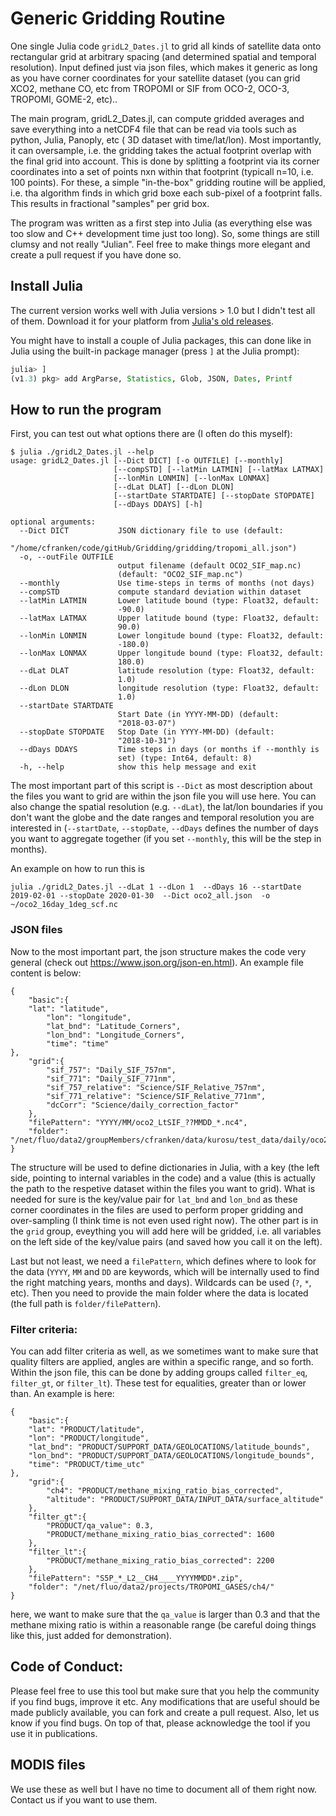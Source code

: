 # Generic Gridding Routine
One single Julia code `gridL2_Dates.jl` to grid all kinds of satellite data onto rectangular grid at arbitrary spacing (and determined spatial and temporal resolution). Input defined just via json files, which makes it generic as long as you have corner coordinates for your satellite dataset (you can grid XCO2, methane CO, etc from TROPOMI or SIF from OCO-2, OCO-3, TROPOMI, GOME-2, etc)..

The main program, gridL2_Dates.jl, can compute gridded averages and save everything into a netCDF4 file that can be read via tools such as python, Julia, Panoply, etc ( 3D dataset with time/lat/lon). Most importantly, it can oversample, i.e. the gridding takes the actual footprint overlap with the final grid into account. This is done by splitting a footprint via its corner coordinates into a set of points nxn within that footprint (typicall n=10, i.e. 100 points). For these, a simple "in-the-box" gridding routine will be applied, i.e. tha algorithm finds in which grid boxe each sub-pixel of a footprint falls. This results in fractional "samples" per grid box.

The program was written as a first step into Julia (as everything else was too slow and C++ development time just too long). So, some things are still clumsy and not really "Julian". Feel free to make things more elegant and create a pull request if you have done so. 

## Install Julia

The current version works well with Julia versions > 1.0 but I didn't test all of them. Download it for your platform from [Julia's old
releases](https://julialang.org/downloads/oldreleases/#v131_dec_30_2019).

You might have to install a couple of Julia packages, this can done like in Julia using the built-in package manager (press `]` at the Julia prompt):

```julia
julia> ]
(v1.3) pkg> add ArgParse, Statistics, Glob, JSON, Dates, Printf
```

## How to run the program

First, you can test out what options there are (I often do this myself):

```
$ julia ./gridL2_Dates.jl --help
usage: gridL2_Dates.jl [--Dict DICT] [-o OUTFILE] [--monthly]
                       [--compSTD] [--latMin LATMIN] [--latMax LATMAX]
                       [--lonMin LONMIN] [--lonMax LONMAX]
                       [--dLat DLAT] [--dLon DLON]
                       [--startDate STARTDATE] [--stopDate STOPDATE]
                       [--dDays DDAYS] [-h]

optional arguments:
  --Dict DICT           JSON dictionary file to use (default:
                        "/home/cfranken/code/gitHub/Gridding/gridding/tropomi_all.json")
  -o, --outFile OUTFILE
                        output filename (default OCO2_SIF_map.nc)
                        (default: "OCO2_SIF_map.nc")
  --monthly             Use time-steps in terms of months (not days)
  --compSTD             compute standard deviation within dataset
  --latMin LATMIN       Lower latitude bound (type: Float32, default:
                        -90.0)
  --latMax LATMAX       Upper latitude bound (type: Float32, default:
                        90.0)
  --lonMin LONMIN       Lower longitude bound (type: Float32, default:
                        -180.0)
  --lonMax LONMAX       Upper longitude bound (type: Float32, default:
                        180.0)
  --dLat DLAT           latitude resolution (type: Float32, default:
                        1.0)
  --dLon DLON           longitude resolution (type: Float32, default:
                        1.0)
  --startDate STARTDATE
                        Start Date (in YYYY-MM-DD) (default:
                        "2018-03-07")
  --stopDate STOPDATE   Stop Date (in YYYY-MM-DD) (default:
                        "2018-10-31")
  --dDays DDAYS         Time steps in days (or months if --monthly is
                        set) (type: Int64, default: 8)
  -h, --help            show this help message and exit
```

The most important part of this script is `--Dict` as most description about the files you want to grid are within the json file you will use here. You can also change the spatial resolution (e.g. `--dLat`), the lat/lon boundaries if you don't want the globe and the date ranges and temporal resolution you are interested in (`--startDate`, `--stopDate`, `--dDays` defines the number of days you want to aggregate together (if you set `--monthly`, this will be the step in months).

An example on how to run this is

```
julia ./gridL2_Dates.jl --dLat 1 --dLon 1  --dDays 16 --startDate 2019-02-01 --stopDate 2020-01-30  --Dict oco2_all.json  -o ~/oco2_16day_1deg_scf.nc
```

### JSON files
Now to the most important part, the json structure makes the code very general (check out https://www.json.org/json-en.html).
An example file content is below:
```
{
    "basic":{
    "lat": "latitude",
        "lon": "longitude",
        "lat_bnd": "Latitude_Corners",
        "lon_bnd": "Longitude_Corners",
        "time": "time"
},
    "grid":{
        "sif_757": "Daily_SIF_757nm",
        "sif_771": "Daily_SIF_771nm",
        "sif_757_relative": "Science/SIF_Relative_757nm",
        "sif_771_relative": "Science/SIF_Relative_771nm",
        "dcCorr": "Science/daily_correction_factor"
    },
    "filePattern": "YYYY/MM/oco2_LtSIF_??MMDD_*.nc4",
    "folder": "/net/fluo/data2/groupMembers/cfranken/data/kurosu/test_data/daily/oco2/new/"
}
```

The structure will be used to define dictionaries in Julia, with a key (the left side, pointing to internal variables in the code) and a value (this is actually the path to the respetive dataset within the files you want to grid). What is needed for sure is the key/value pair for `lat_bnd` and `lon_bnd` as these corner coordinates in the files are used to perform proper gridding and over-sampling (I think time is not even used right now). The other part is in the `grid` group, eveything you will add here will be gridded, i.e. all variables on the left side of the key/value pairs (and saved how you call it on the left). 

Last but not least, we need a `filePattern`, which defines where to look for the data (`YYYY`, `MM` and `DD` are keywords, which will be internally used to find the right matching years, months and days). Wildcards can be used (`?`, `*`, etc). Then you need to provide the main folder where the data is located (the full path is `folder/filePattern`).

### Filter criteria:
You can add filter criteria as well, as we sometimes want to make sure that quality filters are applied, angles are within a specific range, and so forth. Within the json file, this can be done by adding groups called `filter_eq`, `filter_gt`, or `filter_lt`). These test for equalities, greater than or lower than. An example is here:
```
{
    "basic":{
    "lat": "PRODUCT/latitude",
    "lon": "PRODUCT/longitude",
    "lat_bnd": "PRODUCT/SUPPORT_DATA/GEOLOCATIONS/latitude_bounds",
    "lon_bnd": "PRODUCT/SUPPORT_DATA/GEOLOCATIONS/longitude_bounds",
    "time": "PRODUCT/time_utc"
},
    "grid":{
        "ch4": "PRODUCT/methane_mixing_ratio_bias_corrected",
        "altitude": "PRODUCT/SUPPORT_DATA/INPUT_DATA/surface_altitude"
    },
    "filter_gt":{
        "PRODUCT/qa_value": 0.3,
        "PRODUCT/methane_mixing_ratio_bias_corrected": 1600
    },
    "filter_lt":{
        "PRODUCT/methane_mixing_ratio_bias_corrected": 2200
    },
    "filePattern": "S5P_*_L2__CH4____YYYYMMDD*.zip",
    "folder": "/net/fluo/data2/projects/TROPOMI_GASES/ch4/"
}
```
here, we want to make sure that the `qa_value` is larger than 0.3 and that the methane mixing ratio is within a reasonable range (be careful doing things like this, just added for demonstration).

## Code of Conduct:
Please feel free to use this tool but make sure that you help the community if you find bugs, improve it etc. Any modifications that are useful should be made publicly available, you can fork and create a pull request. Also, let us know if you find bugs. On top of that, please acknowledge the tool if you use it in publications.

## MODIS files
We use these as well but I have no time to document all of them right now. Contact us if you want to use them.
